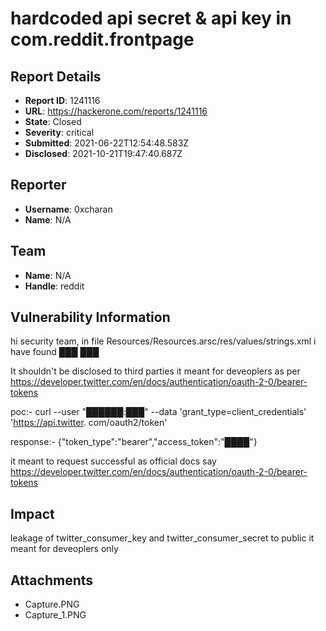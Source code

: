 # hardcoded api secret & api key in com.reddit.frontpage

## Report Details
- **Report ID**: 1241116
- **URL**: https://hackerone.com/reports/1241116
- **State**: Closed
- **Severity**: critical
- **Submitted**: 2021-06-22T12:54:48.583Z
- **Disclosed**: 2021-10-21T19:47:40.687Z

## Reporter
- **Username**: 0xcharan
- **Name**: N/A

## Team
- **Name**: N/A
- **Handle**: reddit

## Vulnerability Information
hi security team,
in file Resources/Resources.arsc/res/values/strings.xml
i have found
<string name="twitter_consumer_key">███</string>
<string name="twitter_consumer_secret">███</string>

It shouldn't be disclosed to third parties it meant for deveoplers as per https://developer.twitter.com/en/docs/authentication/oauth-2-0/bearer-tokens

poc:-
curl --user "██████:███"  --data 'grant_type=client_credentials' 'https://api.twitter.
com/oauth2/token'

response:-
{"token_type":"bearer","access_token":"████"}

it meant to request successful as official docs say https://developer.twitter.com/en/docs/authentication/oauth-2-0/bearer-tokens

## Impact

leakage of twitter_consumer_key and twitter_consumer_secret to public it meant for deveoplers only

## Attachments
- Capture.PNG
- Capture_1.PNG
